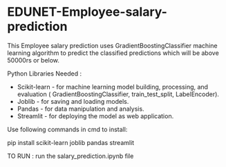 # EDUNET-Employee-salary-prediction
This Employee salary prediction uses GradientBoostingClassifier machine learning algorithm to predict the classified predictions which will be above 50000rs or below.

Python Libraries Needed :
- Scikit-learn - for machine learning model building, processing, and evaluation ( GradientBoostingClassifier, train_test_split, LabelEncoder).
- Joblib - for saving and loading models.
- Pandas - for data manipulation and analysis.
- Streamlit - for deploying the model as web application.

Use following commands in cmd to install:

pip install scikit-learn joblib pandas streamlit

TO RUN : run the salary_prediction.ipynb file
